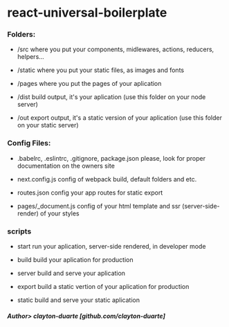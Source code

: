 # react-universal-boilerplate

### Folders:

- /src
where you put your components, midlewares, actions, reducers, helpers...

- /static
where you put your static files, as images and fonts

- /pages
where you put the pages of your aplication


- /dist
build output, it's your aplication
(use this folder on your node server)

- /out
export output, it's a static version of your aplication
(use this folder on your static server)


### Config Files:

- .babelrc, .eslintrc, .gitignore, package.json
please, look for proper documentation on the owners site

- next.config.js
config of webpack build, default folders and etc.

- routes.json
config your app routes for static export

- pages/_document.js
config of your html template and ssr (server-side-render) of your styles


### scripts

- start
run your aplication, server-side rendered, in developer mode

- build
build your aplication for production

- server
build and serve your aplication

- export
build a static vertion of your aplication for production

- static
build and serve your static aplication



##### Author> clayton-duarte [github.com/clayton-duarte]